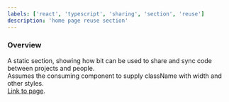 ```yaml
---
labels: ['react', 'typescript', 'sharing', 'section', 'reuse']
description: 'home page reuse section'
---
```


### Overview
  
A static section, showing how bit can be used to share and sync code between projects and people.  
Assumes the consuming component to supply className with width and other styles.  
[Link to page](https://bit.dev).